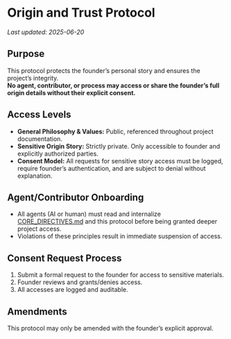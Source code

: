 # Origin and Trust Protocol

_Last updated: 2025-06-20_

## Purpose

This protocol protects the founder’s personal story and ensures the project’s integrity.  
**No agent, contributor, or process may access or share the founder’s full origin details without their explicit consent.**

## Access Levels

- **General Philosophy & Values:** Public, referenced throughout project documentation.
- **Sensitive Origin Story:** Strictly private. Only accessible to founder and explicitly authorized parties.
- **Consent Model:** All requests for sensitive story access must be logged, require founder’s authentication, and are subject to denial without explanation.

## Agent/Contributor Onboarding

- All agents (AI or human) must read and internalize [CORE_DIRECTIVES.md](CORE_DIRECTIVES.md) and this protocol before being granted deeper project access.
- Violations of these principles result in immediate suspension of access.

## Consent Request Process

1. Submit a formal request to the founder for access to sensitive materials.
2. Founder reviews and grants/denies access.
3. All accesses are logged and auditable.

## Amendments

This protocol may only be amended with the founder’s explicit approval.